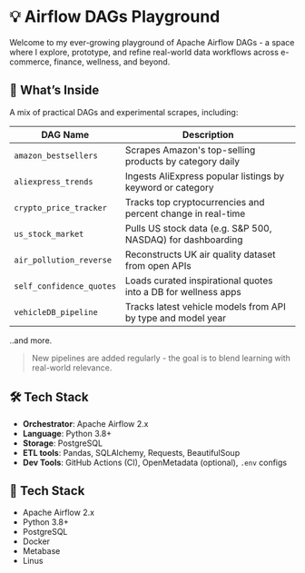 # 💡 Airflow DAGs Playground

Welcome to my ever-growing playground of Apache Airflow DAGs - a space where I explore, prototype, and refine real-world data workflows across e-commerce, finance, wellness, and beyond.

## 🧪 What’s Inside

A mix of practical DAGs and experimental scrapes, including:

| DAG Name                | Description                                                     |
|------------------------|-----------------------------------------------------------------|
| `amazon_bestsellers`   | Scrapes Amazon's top-selling products by category daily         |
| `aliexpress_trends`    | Ingests AliExpress popular listings by keyword or category       |
| `crypto_price_tracker` | Tracks top cryptocurrencies and percent change in real-time      |
| `us_stock_market`      | Pulls US stock data (e.g. S&P 500, NASDAQ) for dashboarding       |
| `air_pollution_reverse`| Reconstructs UK air quality dataset from open APIs               |
| `self_confidence_quotes`| Loads curated inspirational quotes into a DB for wellness apps  |
|`vehicleDB_pipeline`   | Tracks latest vehicle models from API by type and model year     |

..and more.

> New pipelines are added regularly - the goal is to blend learning with real-world relevance.

## 🛠️ Tech Stack

- **Orchestrator**: Apache Airflow 2.x
- **Language**: Python 3.8+
- **Storage**: PostgreSQL
- **ETL tools**: Pandas, SQLAlchemy, Requests, BeautifulSoup
- **Dev Tools**: GitHub Actions (CI), OpenMetadata (optional), `.env` configs

## 🧰 Tech Stack

- Apache Airflow 2.x
- Python 3.8+
- PostgreSQL
- Docker
- Metabase
- Linus

